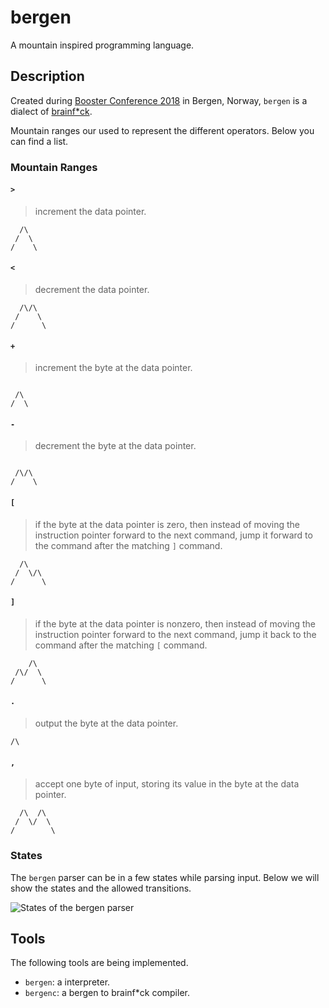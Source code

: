 # bergen
A mountain inspired programming language.

## Description
Created during [Booster Conference 2018][conference] in Bergen, Norway, `bergen` is a dialect of [brainf*ck][].

Mountain ranges our used to represent the different operators. Below you can find a list.

### Mountain Ranges
#### `>`
> increment the data pointer.

```
  /\
 /  \
/    \
```

#### `<`
> decrement the data pointer.

```
  /\/\
 /    \
/      \
```

#### `+`
> increment the byte at the data pointer.

```

 /\
/  \
```

#### `-`
> decrement the byte at the data pointer.

```

 /\/\
/    \
```

#### `[`
> if the byte at the data pointer is zero, then instead of moving the instruction pointer forward to the next command, jump it forward to the command after the matching `]` command.

```
  /\
 /  \/\
/      \
```

#### `]`
> if the byte at the data pointer is nonzero, then instead of moving the instruction pointer forward to the next command, jump it back to the command after the matching `[` command.

```
    /\
 /\/  \
/      \
```

#### `.`
> output the byte at the data pointer.

```
/\
```

#### `,`
> accept one byte of input, storing its value in the byte at the data pointer.

```
  /\  /\
 /  \/  \
/        \
```

### States
The `bergen` parser can be in a few states while parsing input. Below we will
show the states and the allowed transitions.

![States of the `bergen` parser](https://cdn.rawgit.com/dvberkel/bergen/f7e438ef/states.png)

## Tools
The following tools are being implemented.

* `bergen`: a interpreter.
* `bergenc`: a bergen to brainf\*ck compiler.

[conference]: https://2018.boosterconf.no/
[brainf*ck]: https://en.wikipedia.org/wiki/Brainfuck

